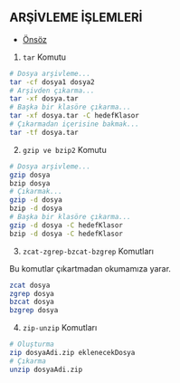 ## ARŞİVLEME İŞLEMLERİ

- [Önsöz](https://github.com/cicekhasan/DersNotlarim)


1. ```tar``` Komutu


```bash
# Dosya arşivleme...
tar -cf dosya1 dosya2
# Arşivden çıkarma...
tar -xf dosya.tar
# Başka bir klasöre çıkarma...
tar -xf dosya.tar -C hedefKlasor
# Çıkarmadan içerisine bakmak...
tar -tf dosya.tar
```

2. ```gzip ve bzip2``` Komutu


```bash
# Dosya arşivleme...
gzip dosya
bzip dosya
# Çıkarmak...
gzip -d dosya
bzip -d dosya
# Başka bir klasöre çıkarma...
gzip -d dosya -C hedefKlasor
bzip -d dosya -C hedefKlasor
```

3. ```zcat-zgrep-bzcat-bzgrep``` Komutları

Bu komutlar çıkartmadan okumamıza yarar.

```bash
zcat dosya
zgrep dosya
bzcat dosya
bzgrep dosya
```

4. ```zip-unzip``` Komutları

```bash
# Oluşturma
zip dosyaAdi.zip eklenecekDosya
# Çıkarma
unzip dosyaAdi.zip
```
